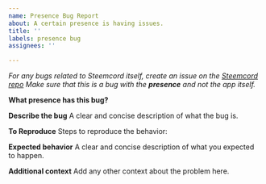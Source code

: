 ```yaml
---
name: Presence Bug Report
about: A certain presence is having issues.
title: ''
labels: presence bug
assignees: ''

---
```


_For any  bugs related to Steemcord itself, create an issue on the [Steemcord repo](https;//github.com/Steemcord/Steemcord)_
_Make sure that this is a bug with the **presence** and not the app itself._

**What presence has this bug?**

**Describe the bug**
A clear and concise description of what the bug is.

**To Reproduce**
Steps to reproduce the behavior:

**Expected behavior**
A clear and concise description of what you expected to happen.

**Additional context**
Add any other context about the problem here.
